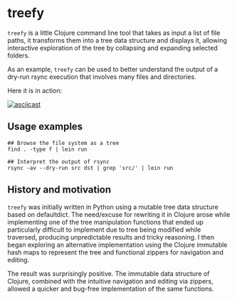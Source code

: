 # treefy


`treefy` is a little Clojure command line tool that takes as input a list of file paths, it transforms them into a tree data structure and displays it, allowing interactive exploration of the tree by collapsing and expanding selected folders.

As an example, `treefy` can be used to better understand the output of a dry-run rsync execution that involves many files and directories.

Here it is in action:

[![asciicast](https://asciinema.org/a/Mq3m9EfvsC8SQaJdvpp4lsIFt.png)](https://asciinema.org/a/Mq3m9EfvsC8SQaJdvpp4lsIFt)


## Usage examples

    ## Browse the file system as a tree
    find . -type f | lein run

    ## Interpret the output of rsync
    rsync -av --dry-run src dst | grep 'src/' | lein run


## History and motivation

`treefy` was initially written in Python using a mutable tree data structure based on defaultdict.
The need/excuse for rewriting it in Clojure arose while implementing one of the tree manipulation functions that ended up particularly difficult to implement due to tree being modified while traversed, producing unpredictable results and tricky reasoning.
I then began exploring an alternative implementation using the Clojure immutable hash maps to represent the tree and functional zippers for navigation and editing.

The result was surprisingly positive.  The immutable data structure of Clojure, combined with the intuitive navigation and editing via zippers, allowed a quicker and bug-free implementation of the same functions.


